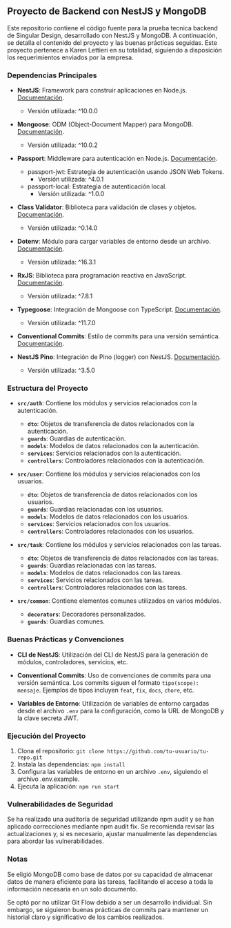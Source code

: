 ## Proyecto de Backend con NestJS y MongoDB

Este repositorio contiene el código fuente para la prueba tecnica backend de Singular Design, desarrollado con NestJS y MongoDB. A continuación, se detalla el contenido del proyecto y las buenas prácticas seguidas.
Este proyecto pertenece a Karen Lettieri en su totalidad, siguiendo a disposición los requerimientos enviados por la empresa.

### Dependencias Principales

- **NestJS**: Framework para construir aplicaciones en Node.js. [Documentación](https://docs.nestjs.com/).
  - Versión utilizada: ^10.0.0

- **Mongoose**: ODM (Object-Document Mapper) para MongoDB. [Documentación](https://mongoosejs.com/).
  - Versión utilizada: ^10.0.2

- **Passport**: Middleware para autenticación en Node.js. [Documentación](http://www.passportjs.org/).
  - passport-jwt: Estrategia de autenticación usando JSON Web Tokens.
    - Versión utilizada: ^4.0.1
  - passport-local: Estrategia de autenticación local.
    - Versión utilizada: ^1.0.0

- **Class Validator**: Biblioteca para validación de clases y objetos. [Documentación](https://github.com/typestack/class-validator).
  - Versión utilizada: ^0.14.0

- **Dotenv**: Módulo para cargar variables de entorno desde un archivo. [Documentación](https://github.com/motdotla/dotenv).
  - Versión utilizada: ^16.3.1

- **RxJS**: Biblioteca para programación reactiva en JavaScript. [Documentación](https://rxjs.dev/).
  - Versión utilizada: ^7.8.1

- **Typegoose**: Integración de Mongoose con TypeScript. [Documentación](https://typegoose.github.io/typegoose/).
  - Versión utilizada: ^11.7.0

- **Conventional Commits**: Estilo de commits para una versión semántica. [Documentación](https://www.conventionalcommits.org/).

- **NestJS Pino**: Integración de Pino (logger) con NestJS. [Documentación](https://github.com/iamolegga/nestjs-pino).
  - Versión utilizada: ^3.5.0

### Estructura del Proyecto

- **`src/auth`**: Contiene los módulos y servicios relacionados con la autenticación.
  - **`dto`**: Objetos de transferencia de datos relacionados con la autenticación.
  - **`guards`**: Guardias de autenticación.
  - **`models`**: Modelos de datos relacionados con la autenticación.
  - **`services`**: Servicios relacionados con la autenticación.
  - **`controllers`**: Controladores relacionados con la autenticación.
  
- **`src/user`**: Contiene los módulos y servicios relacionados con los usuarios.
  - **`dto`**: Objetos de transferencia de datos relacionados con los usuarios.
  - **`guards`**: Guardias relacionadas con los usuarios.
  - **`models`**: Modelos de datos relacionados con los usuarios.
  - **`services`**: Servicios relacionados con los usuarios.
  - **`controllers`**: Controladores relacionados con los usuarios.

- **`src/task`**: Contiene los módulos y servicios relacionados con las tareas.
  - **`dto`**: Objetos de transferencia de datos relacionados con las tareas.
  - **`guards`**: Guardias relacionadas con las tareas.
  - **`models`**: Modelos de datos relacionados con las tareas.
  - **`services`**: Servicios relacionados con las tareas.
  - **`controllers`**: Controladores relacionados con las tareas.

- **`src/common`**: Contiene elementos comunes utilizados en varios módulos.
  - **`decorators`**: Decoradores personalizados.
  - **`guards`**: Guardias comunes.

### Buenas Prácticas y Convenciones

- **CLI de NestJS**: Utilización del CLI de NestJS para la generación de módulos, controladores, servicios, etc.

- **Conventional Commits**: Uso de convenciones de commits para una versión semántica. Los commits siguen el formato `tipo(scope): mensaje`. Ejemplos de tipos incluyen `feat`, `fix`, `docs`, `chore`, etc.

- **Variables de Entorno**: Utilización de variables de entorno cargadas desde el archivo `.env` para la configuración, como la URL de MongoDB y la clave secreta JWT.

### Ejecución del Proyecto

1. Clona el repositorio: `git clone https://github.com/tu-usuario/tu-repo.git`
2. Instala las dependencias: `npm install`
3. Configura las variables de entorno en un archivo `.env`, siguiendo el archivo .env.example.
4. Ejecuta la aplicación: `npm run start`

### Vulnerabilidades de Seguridad

Se ha realizado una auditoría de seguridad utilizando npm audit y se han aplicado correcciones mediante npm audit fix. Se recomienda revisar las actualizaciones y, si es necesario, ajustar manualmente las dependencias para abordar las vulnerabilidades.

### Notas
Se eligió MongoDB como base de datos por su capacidad de almacenar datos de manera eficiente para las tareas, facilitando el acceso a toda la información necesaria en un solo documento.

Se optó por no utilizar Git Flow debido a ser un desarrollo individual. Sin embargo, se siguieron buenas prácticas de commits para mantener un historial claro y significativo de los cambios realizados.

